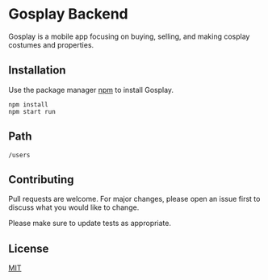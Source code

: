# Gosplay Backend

Gosplay is a mobile app focusing on buying, selling, and making cosplay costumes and properties.

## Installation

Use the package manager [npm](https://nodejs.org/en/) to install Gosplay.

```npm
npm install
npm start run
```

## Path

```node
/users
```

## Contributing

Pull requests are welcome. For major changes, please open an issue first
to discuss what you would like to change.

Please make sure to update tests as appropriate.

## License

[MIT](https://choosealicense.com/licenses/mit/)
